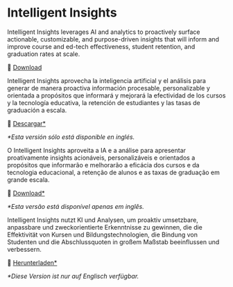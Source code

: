 # Intelligent Insights

<div class="lang EN">

Intelligent Insights leverages AI and analytics to proactively surface actionable, customizable, and purpose-driven insights that will inform and improve course and ed-tech effectiveness, student retention, and graduation rates at scale.

💾 [Download](https://inst.bid/intelligent-insights/dl)

</div>
<div class="lang ES_LA">

Intelligent Insights aprovecha la inteligencia artificial y el análisis para generar de manera proactiva información procesable, personalizable y orientada a propósitos que informará y mejorará la efectividad de los cursos y la tecnología educativa, la retención de estudiantes y las tasas de graduación a escala.

💾 [Descargar*](https://inst.bid/intelligent-insights/dl/es)

_*Esta versión sólo está disponible en inglés._

</div>
<div class="lang PT_BR">

O Intelligent Insights aproveita a IA e a análise para apresentar proativamente insights acionáveis, personalizáveis ​​e orientados a propósitos que informarão e melhorarão a eficácia dos cursos e da tecnologia educacional, a retenção de alunos e as taxas de graduação em grande escala.

💾 [Download*](https://inst.bid/intelligent-insights/dl/pt)

_*Esta versão está disponível apenas em inglês._

</div>
<div class="lang DE">

Intelligent Insights nutzt KI und Analysen, um proaktiv umsetzbare, anpassbare und zweckorientierte Erkenntnisse zu gewinnen, die die Effektivität von Kursen und Bildungstechnologien, die Bindung von Studenten und die Abschlussquoten in großem Maßstab beeinflussen und verbessern.

💾 [Herunterladen*](https://inst.bid/intelligent-insights/dl/de)

_*Diese Version ist nur auf Englisch verfügbar._

</div>

<div class="contents intelligent-insights"></div>
